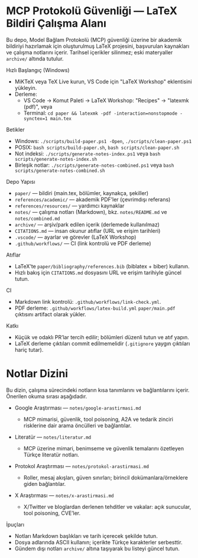 # MCP Protokolü Güvenliği — LaTeX Bildiri Çalışma Alanı

Bu depo, Model Bağlam Protokolü (MCP) güvenliği üzerine bir akademik bildiriyi hazırlamak için oluşturulmuş LaTeX projesini, başvurulan kaynakları ve çalışma notlarını içerir. Tarihsel içerikler silinmez; eski materyaller `archive/` altında tutulur.

Hızlı Başlangıç (Windows)
- MiKTeX veya TeX Live kurun, VS Code için "LaTeX Workshop" eklentisini yükleyin.
- Derleme:
  - VS Code → Komut Paleti → LaTeX Workshop: "Recipes" → "latexmk (pdf)", veya
  - Terminal: `cd paper && latexmk -pdf -interaction=nonstopmode -synctex=1 main.tex`

Betikler
- Windows: `./scripts/build-paper.ps1 -Open`, `./scripts/clean-paper.ps1`
- POSIX: `bash scripts/build-paper.sh`, `bash scripts/clean-paper.sh`
 - Not indeksi: `./scripts/generate-notes-index.ps1` veya `bash scripts/generate-notes-index.sh`
 - Birleşik notlar: `./scripts/generate-notes-combined.ps1` veya `bash scripts/generate-notes-combined.sh`

Depo Yapısı
- `paper/` — bildiri (main.tex, bölümler, kaynakça, şekiller)
- `references/academic/` — akademik PDF’ler (çevrimdışı referans)
- `references/resources/` — yardımcı kaynaklar
- `notes/` — çalışma notları (Markdown), bkz. `notes/README.md` ve `notes/combined.md`
- `archive/` — arşiv/park edilen içerik (derlemede kullanılmaz)
- `CITATIONS.md` — insan okunur atıflar (URL ve erişim tarihleri)
- `.vscode/` — ayarlar ve görevler (LaTeX Workshop)
- `.github/workflows/` — CI (link kontrolü ve PDF derleme)

Atıflar
- LaTeX’te `paper/bibliography/references.bib` (biblatex + biber) kullanın.
- Hızlı bakış için `CITATIONS.md` dosyasını URL ve erişim tarihiyle güncel tutun.

CI
- Markdown link kontrolü: `.github/workflows/link-check.yml`.
- PDF derleme: `.github/workflows/latex-build.yml` `paper/main.pdf` çıktısını artifact olarak yükler.

Katkı
- Küçük ve odaklı PR’lar tercih edilir; bölümleri düzenli tutun ve atıf yapın.
- LaTeX derleme çıktıları commit edilmemelidir (`.gitignore` yaygın çıktıları hariç tutar).
# Notlar Dizini

Bu dizin, çalışma sürecindeki notların kısa tanımlarını ve bağlantılarını içerir. Önerilen okuma sırası aşağıdadır.

- Google Araştırması — `notes/google-arastirmasi.md`
  - MCP mimarisi, güvenlik, tool poisoning, A2A ve tedarik zinciri risklerine dair arama öncülleri ve bağlantılar.

- Literatür — `notes/literatur.md`
  - MCP üzerine mimari, benimseme ve güvenlik temalarını özetleyen Türkçe literatür notları.

- Protokol Araştırması — `notes/protokol-arastirmasi.md`
  - Roller, mesaj akışları, güven sınırları; birincil dokümanlara/örneklere giden bağlantılar.

- X Araştırması — `notes/x-arastirmasi.md`
  - X/Twitter ve bloglardan derlenen tehditler ve vakalar: açık sunucular, tool poisoning, CVE’ler.

İpuçları
- Notları Markdown başlıkları ve tarih içerecek şekilde tutun.
- Dosya adlarında ASCII kullanın; içerikte Türkçe karakterler serbesttir.
- Gündem dışı notları `archive/` altına taşıyarak bu listeyi güncel tutun.

